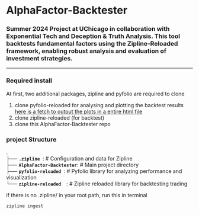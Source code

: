 # AlphaFactor-Backtester
### **Summer 2024 Project at UChicago in collaboration with Exponential Tech and Deception &amp; Truth Analysis. This tool backtests fundamental factors using the Zipline-Reloaded framework, enabling robust analysis and evaluation of investment strategies.**

---

### Required install
At first, two additional packages, zipline and pyfolio are required to clone
1. clone pyfolio-reloaded for analysing and plotting the backtest results [here is a fetch to output the plots in a entire html file ](https://github.com/YuweiUltra/pyfolio-reloaded)
2. clone zipline-reloaded (for backtest)
3. clone this AlphaFactor-Backtester repo

### project Structure
.\
├── **`.zipline `**:                  # Configuration and data for Zipline\
├── **`AlphaFactor-Backtester`**:      # Main project directory\
├── **`pyfolio-reloaded `**:           # Pyfolio library for analyzing performance and visualization\
└── **`zipline-reloaded  `**:          # Zipline reloaded library for backtesting trading 

if there is no .zipline/ in your root path, run this in terminal
```
zipline ingest
```
